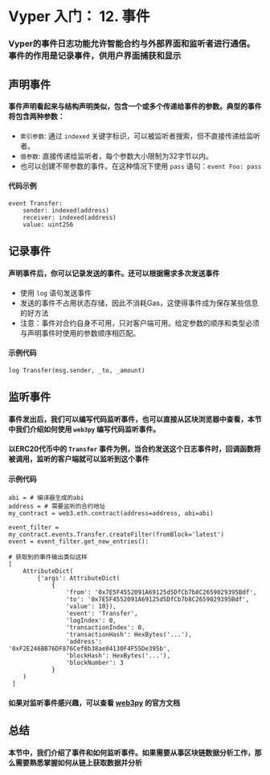 # Vyper 入门： 12. 事件
### Vyper的事件日志功能允许智能合约与外部界面和监听者进行通信。事件的作用是记录事件，供用户界面捕获和显示

## 声明事件
#### 事件声明看起来与结构声明类似，包含一个或多个传递给事件的参数。典型的事件将包含两种参数：
- `索引参数`: 通过 `indexed` 关键字标识，可以被监听者搜索，但不直接传递给监听者。
- `值参数`: 直接传递给监听者，每个参数大小限制为32字节以内。
- 也可以创建不带参数的事件。在这种情况下使用 `pass` 语句：`event Foo: pass`


#### 代码示例
```
event Transfer:
    sender: indexed(address)
    receiver: indexed(address)
    value: uint256
```

## 记录事件
#### 声明事件后，你可以记录发送的事件。还可以根据需求多次发送事件
- 使用 `log` 语句发送事件
- 发送的事件不占用状态存储，因此不消耗Gas，这使得事件成为保存某些信息的好方法
- 注意：事件对合约自身不可用，只对客户端可用​。给定参数的顺序和类型必须与声明事件时使用的参数顺序相匹配。

#### 示例代码
```
log Transfer(msg.sender, _to, _amount)
```

## 监听事件
#### 事件发出后，我们可以编写代码监听事件，也可以直接从区块浏览器中查看，本节中我们介绍如何使用 `web3py` 编写代码监听事件。
#### 以ERC20代币中的 `Transfer` 事件为例，当合约发送这个日志事件时，回调函数将被调用，监听的客户端就可以监听到这个事件
#### 示例代码
```
abi = # 编译器生成的abi
address = # 需要监听的合约地址
my_contract = web3.eth.contract(address=address, abi=abi)

event_filter = my_contract.events.Transfer.createFilter(fromBlock='latest')
event = event_filter.get_new_entries():

# 获取到的事件输出类似这样
[
	AttributeDict(
		{'args': AttributeDict(
			{
				'from': '0x7E5F4552091A69125d5DfCb7b8C2659029395Bdf',
				'to': '0x7E5F4552091A69125d5DfCb7b8C2659029395Bdf',
				'value': 10}),
				'event': 'Transfer',
				'logIndex': 0,
				'transactionIndex': 0,
				'transactionHash': HexBytes('...'),
				'address': '0xF2E246BB76DF876Cef8b38ae84130F4F55De395b',
				'blockHash': HexBytes('...'),
				'blockNumber': 3
			}
 	)
 ]

```
#### 如果对监听事件感兴趣，可以查看 [web3py](https://web3py.readthedocs.io/en/stable/web3.contract.html#web3.contract.ContractEvents) 的官方文档


## 总结
#### 本节中，我们介绍了事件和如何监听事件。如果需要从事区块链数据分析工作，那么需要熟悉掌握如何从链上获取数据并分析